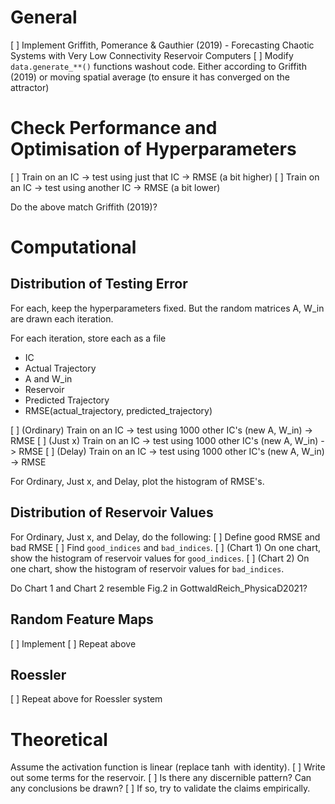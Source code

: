 # General
[ ] Implement Griffith, Pomerance & Gauthier (2019) - Forecasting Chaotic Systems
with Very Low Connectivity Reservoir Computers
[ ] Modify `data.generate_**()` functions washout code. Either according to 
Griffith (2019) or moving spatial average (to ensure it has converged on the
attractor)

# Check Performance and Optimisation of Hyperparameters
[ ] Train on an IC -> test using just that IC -> RMSE (a bit higher)
[ ] Train on an IC -> test using another IC -> RMSE (a bit lower)

Do the above match Griffith (2019)?

# Computational

## Distribution of Testing Error
For each, keep the hyperparameters fixed. But the random matrices A, W_in are 
drawn each iteration. 

For each iteration, store each as a file
- IC
- Actual Trajectory
- A and W_in
- Reservoir
- Predicted Trajectory
- RMSE(actual_trajectory, predicted_trajectory)

[ ] (Ordinary) Train on an IC -> test using 1000 other IC's (new A, W_in) -> RMSE
[ ] (Just x) Train on an IC -> test using 1000 other IC's (new A, W_in) -> RMSE
[ ] (Delay) Train on an IC -> test using 1000 other IC's (new A, W_in) -> RMSE

For Ordinary, Just x, and Delay, plot the histogram of RMSE's. 

## Distribution of Reservoir Values
For Ordinary, Just x, and Delay, do the following:
[ ] Define good RMSE and bad RMSE
[ ] Find `good_indices` and `bad_indices`.
[ ] (Chart 1) On one chart, show the histogram of reservoir values for 
`good_indices`.
[ ] (Chart 2) On one chart, show the histogram of reservoir values for 
`bad_indices`.

Do Chart 1 and Chart 2 resemble Fig.2 in GottwaldReich_PhysicaD2021?

## Random Feature Maps
[ ] Implement
[ ] Repeat above

## Roessler
[ ] Repeat above for Roessler system

# Theoretical
Assume the activation function is linear (replace $\tanh$ with identity). 
[ ] Write out some terms for the reservoir.
[ ] Is there any discernible pattern? Can any conclusions be drawn?
[ ] If so, try to validate the claims empirically. 